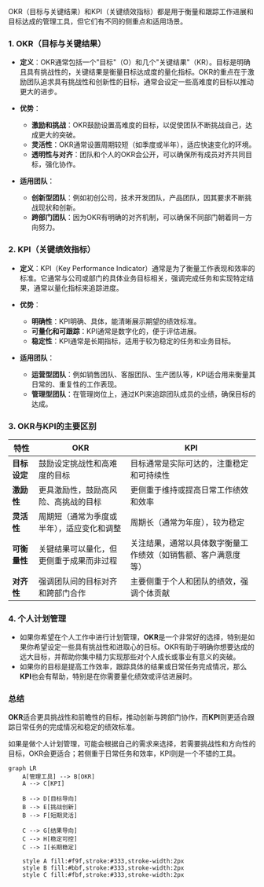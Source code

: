 OKR（目标与关键结果）和KPI（关键绩效指标）都是用于衡量和跟踪工作进展和目标达成的管理工具，但它们有不同的侧重点和适用场景。

### 1. **OKR（目标与关键结果）**
- **定义**：OKR通常包括一个"目标"（O）和几个"关键结果"（KR）。目标是明确且具有挑战性的，关键结果是衡量目标达成度的量化指标。OKR的重点在于激励团队追求具有挑战性和创新性的目标，通常会设定一些高难度的目标以推动更大的进步。
  
- **优势**：
  - **激励和挑战**：OKR鼓励设置高难度的目标，以促使团队不断挑战自己，达成更大的突破。
  - **灵活性**：OKR通常设置周期较短（如季度或半年），适应快速变化的环境。
  - **透明性与对齐**：团队和个人的OKR会公开，可以确保所有成员对齐共同目标，强化协作。
  
- **适用团队**：
  - **创新型团队**：例如初创公司，技术开发团队，产品团队，因其要求不断挑战现状和创新。
  - **跨部门团队**：因为OKR有明确的对齐机制，可以确保不同部门朝着同一方向努力。

### 2. **KPI（关键绩效指标）**
- **定义**：KPI（Key Performance Indicator）通常是为了衡量工作表现和效率的标准。它通常与公司或部门的具体业务目标相关，强调完成任务和实现特定结果，通常以量化指标来追踪进度。
  
- **优势**：
  - **明确性**：KPI明确、具体，能清晰展示期望的绩效标准。
  - **可量化和可跟踪**：KPI通常是数字化的，便于评估进展。
  - **稳定性**：KPI通常是长期指标，适用于较为稳定的任务和业务目标。
  
- **适用团队**：
  - **运营型团队**：例如销售团队、客服团队、生产团队等，KPI适合用来衡量其日常的、重复性的工作表现。
  - **管理型团队**：在管理岗位上，通过KPI来追踪团队成员的业绩，确保目标的达成。

### 3. **OKR与KPI的主要区别**
| 特性          | OKR                                         | KPI                                         |
| ------------- | ------------------------------------------- | ------------------------------------------- |
| **目标设定**  | 鼓励设定挑战性和高难度的目标                 | 目标通常是实际可达的，注重稳定和可持续性         |
| **激励性**    | 更具激励性，鼓励高风险、高挑战的目标          | 更侧重于维持或提高日常工作绩效和效率             |
| **灵活性**    | 周期短（通常为季度或半年），适应变化和调整      | 周期长（通常为年度），较为稳定                   |
| **可衡量性**  | 关键结果可以量化，但更侧重于成果而非过程         | 关注结果，通常以具体数字衡量工作绩效（如销售额、客户满意度等）|
| **对齐性**    | 强调团队间的目标对齐和跨部门合作               | 主要侧重于个人和团队的绩效，强调个体贡献        |

### 4. **个人计划管理**
- 如果你希望在个人工作中进行计划管理，**OKR**是一个非常好的选择，特别是如果你希望设定一些具有挑战性和进取心的目标。OKR有助于明确你想要达成的远大目标，并帮助你集中精力实现那些对个人成长或事业有意义的突破。
- 如果你的目标是提高工作效率，跟踪具体的结果或日常任务完成情况，那么**KPI**也会有帮助，特别是在你需要量化绩效或评估进展时。

### 总结
**OKR**适合更具挑战性和前瞻性的目标，推动创新与跨部门协作，而**KPI**则更适合跟踪日常任务的完成情况和稳定的绩效标准。

如果是做个人计划管理，可能会根据自己的需求来选择，若需要挑战性和方向性的目标，OKR会更适合；若侧重于日常任务和效率，KPI则是一个不错的工具。

```mermaid
graph LR
    A[管理工具] --> B[OKR]
    A --> C[KPI]
    
    B --> D[目标导向]
    B --> E[挑战创新]
    B --> F[短期灵活]
    
    C --> G[结果导向]
    C --> H[稳定可控]
    C --> I[长期稳定]
    
    style A fill:#f9f,stroke:#333,stroke-width:2px
    style B fill:#bbf,stroke:#333,stroke-width:2px
    style C fill:#fbf,stroke:#333,stroke-width:2px
```